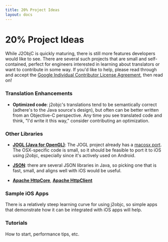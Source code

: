 ```yaml
---
title: 20% Project Ideas
layout: docs
---
```


# 20% Project Ideas

While J2ObjC is quickly maturing, there is still more features developers would like to see. There are several such projects that are small and self-contained, perfect for engineers interested in learning about translators or want to contribute in some way. If you'd like to help, please read through and accept the [Google Individual Contributor License Agreement](https://developers.google.com/open-source/cla/individual), then read on!

### Translation Enhancements

- **Optimized code**: j2objc's translations tend to be semantically correct (adhere's to the Java source's design), but often can be better written from an Objective-C perspective. Any time you see translated code and think, "I'd write it this way," consider contributing an optimization.

### Other Libraries

- **[JOGL (Java for OpenGL)](https://github.com/sgothel/jogl)**: The JOGL project already has a [macosx port](https://github.com/sgothel/jogl/tree/master/src/jogl/native/macosx). The OSX-specific code is small, so it should be feasible to port it to iOS using j2objc, especially since it's actively used on Android.
- **[JSON](http://json.org/)**: there are several JSON libraries in Java, so picking one that is fast, small, and aligns well with iOS would be useful.

- **[Apache HttpCore](http://hc.apache.org/httpcomponents-core-ga/)**, **[Apache HttpClient](http://hc.apache.org/httpcomponents-client-ga/)**

### Sample iOS Apps

There is a relatively steep learning curve for using j2objc, so simple apps that demonstrate how it can be integrated with iOS apps will help.

### Tutorials

How to start, performance tips, etc.
